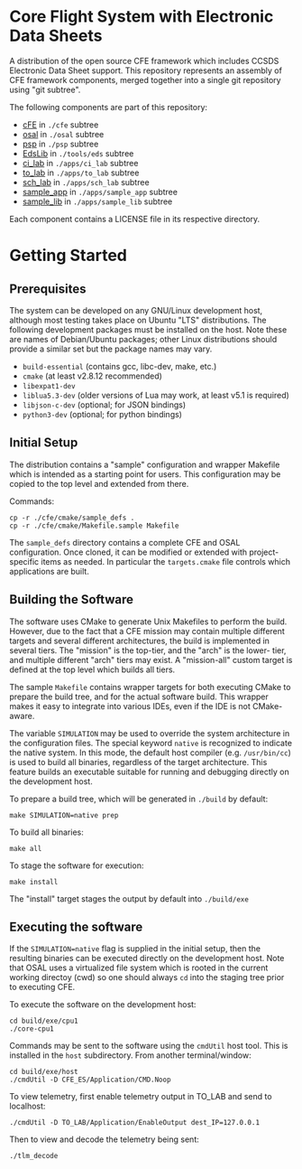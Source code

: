 # Core Flight System with Electronic Data Sheets

A distribution of the open source CFE framework which includes CCSDS Electronic Data Sheet support.
This repository represents an assembly of CFE framework components, merged together into a single
git repository using "git subtree".

The following components are part of this repository:

- [cFE](https://github.com/nasa/cFE) in `./cfe` subtree  
- [osal](https://github.com/nasa/osal) in `./osal` subtree
- [psp](https://github.com/nasa/psp) in `./psp` subtree
- [EdsLib](https://github.com/nasa/EdsLib) in `./tools/eds` subtree
- [ci_lab](https://github.com/nasa/ci_lab) in `./apps/ci_lab` subtree
- [to_lab](https://github.com/nasa/to_lab) in `./apps/to_lab` subtree
- [sch_lab](https://github.com/nasa/sch_lab) in `./apps/sch_lab` subtree
- [sample_app](https://github.com/nasa/sample_app) in `./apps/sample_app` subtree
- [sample_lib](https://github.com/nasa/sample_app) in `./apps/sample_lib` subtree

Each component contains a LICENSE file in its respective directory.


# Getting Started

## Prerequisites

The system can be developed on any GNU/Linux development host, although most testing takes place
on Ubuntu "LTS" distributions.  The following development packages must be installed on the host.
Note these are names of Debian/Ubuntu packages; other Linux distributions should provide a similar 
set but the package names may vary. 

- `build-essential` (contains gcc, libc-dev, make, etc.) 
- `cmake` (at least v2.8.12 recommended)
- `libexpat1-dev`
- `liblua5.3-dev` (older versions of Lua may work, at least v5.1 is required)
- `libjson-c-dev` (optional; for JSON bindings)
- `python3-dev` (optional; for python bindings)


## Initial Setup

The distribution contains a "sample" configuration and wrapper Makefile which is intended as a
starting point for users.  This configuration may be copied to the top level and extended from
there.  

Commands:

    cp -r ./cfe/cmake/sample_defs .
    cp -r ./cfe/cmake/Makefile.sample Makefile

The `sample_defs` directory contains a complete CFE and OSAL configuration.  Once cloned, it can
be modified or extended with project-specific items as needed.  In particular the `targets.cmake`
file controls which applications are built.


## Building the Software

The software uses CMake to generate Unix Makefiles to perform the build.  However, due to the fact
that a CFE mission may contain multiple different targets and several different architectures, the
build is implemented in several tiers.  The "mission" is the top-tier, and the "arch" is the lower-
tier, and multiple different "arch" tiers may exist.  A "mission-all" custom target is defined at 
the top level which builds all tiers.
 
The sample `Makefile` contains wrapper targets for both executing CMake to prepare the build tree,
and for the actual software build.  This wrapper makes it easy to integrate into various IDEs, even
if the IDE is not CMake-aware.

The variable `SIMULATION` may be used to override the system architecture in the configuration
files.  The special keyword `native` is recognized to indicate the native system.  In this mode, 
the default host compiler (e.g. `/usr/bin/cc`) is used to build all binaries, regardless of the
target architecture.  This feature builds an executable suitable for running and debugging directly
on the development host.  

To prepare a build tree, which will be generated in `./build` by default:

    make SIMULATION=native prep

To build all binaries:

    make all

To stage the software for execution:

    make install

The "install" target stages the output by default into `./build/exe`

## Executing the software

If the `SIMULATION=native` flag is supplied in the initial setup, then the resulting binaries can
be executed directly on the development host.  Note that OSAL uses a virtualized file system which
is rooted in the current working directoy (cwd) so one should always `cd` into the staging tree
prior to executing CFE.

To execute the software on the development host:

    cd build/exe/cpu1
    ./core-cpu1

Commands may be sent to the software using the `cmdUtil` host tool.  This is installed in the 
`host` subdirectory.  From another terminal/window:

    cd build/exe/host
    ./cmdUtil -D CFE_ES/Application/CMD.Noop

To view telemetry, first enable telemetry output in TO_LAB and send to localhost:

    ./cmdUtil -D TO_LAB/Application/EnableOutput dest_IP=127.0.0.1

Then to view and decode the telemetry being sent:

    ./tlm_decode






 



